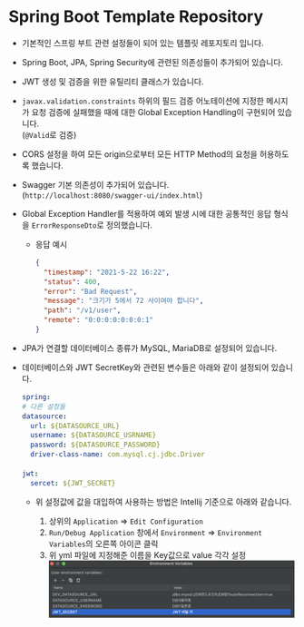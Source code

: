 # Spring Boot Template Repository

- 기본적인 스프링 부트 관련 설정들이 되어 있는 템플릿 레포지토리 입니다.
- Spring Boot, JPA, Spring Security에 관련된 의존성들이 추가되어 있습니다.
- JWT 생성 및 검증을 위한 유틸리티 클래스가 있습니다.
- `javax.validation.constraints` 하위의 필드 검증 어노테이션에 지정한 메시지가
  요청 검증에 실패했을 때에 대한 Global Exception Handling이 구현되어 있습니다.  
  (`@Valid`로 검증)
- CORS 설정을 하여 모든 origin으로부터 모든 HTTP Method의 요청을 허용하도록 했습니다.
- Swagger 기본 의존성이 추가되어 있습니다.  
  (`http://localhost:8080/swagger-ui/index.html`)
- Global Exception Handler를 적용하여 예외 발생 시에 대한 공통적인 응답 형식을
  `ErrorResponseDto`로 정의했습니다.

  - 응답 예시
    ```json
    {
      "timestamp": "2021-5-22 16:22",
      "status": 400,
      "error": "Bad Request",
      "message": "크기가 5에서 72 사이여야 합니다",
      "path": "/v1/user",
      "remote": "0:0:0:0:0:0:0:1"
    }
    ```

- JPA가 연결할 데이터베이스 종류가 MySQL, MariaDB로 설정되어 있습니다.
- 데이터베이스와 JWT SecretKey와 관련된 변수들은 아래와 같이 설정되어 있습니다.

  ```yml
  spring:
  # 다른 설정들
  datasource:
    url: ${DATASOURCE_URL}
    username: ${DATASOURCE_USRNAME}
    password: ${DATASOURCE_PASSWORD}
    driver-class-name: com.mysql.cj.jdbc.Driver

  jwt:
    sercet: ${JWT_SECRET}
  ```

  - 위 설정값에 값을 대입하여 사용하는 방법은 Intellij 기준으로 아래와 같습니다.

    1. 상위의 `Application` => `Edit Configuration`
    2. `Run/Debug Application` 창에서 `Environment` => `Environment Variables`의 오른쪽 아이콘 클릭
    3. 위 yml 파일에 지정해준 이름을 Key값으로 value 각각 설정  
       ![picture 1](images/cd496c4f9644c1e4f2872c1c6305eff2a4b3c0b8bfc7b2d2b97a683aca57178e.png)
